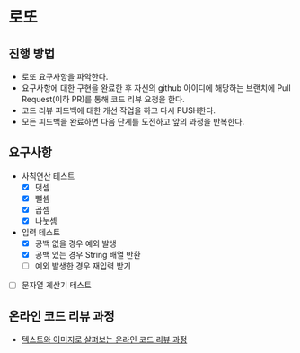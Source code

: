 # 로또
## 진행 방법
* 로또 요구사항을 파악한다.
* 요구사항에 대한 구현을 완료한 후 자신의 github 아이디에 해당하는 브랜치에 Pull Request(이하 PR)를 통해 코드 리뷰 요청을 한다.
* 코드 리뷰 피드백에 대한 개선 작업을 하고 다시 PUSH한다.
* 모든 피드백을 완료하면 다음 단계를 도전하고 앞의 과정을 반복한다.

## 요구사항
- 사칙연산 테스트
    - [x] 덧셈
    - [x] 뺄셈
    - [x] 곱셈
    - [x] 나눗셈
- 입력 테스트
    - [x] 공백 없을 경우 예외 발생
    - [x] 공백 있는 경우 String 배열 반환
    - [ ] 예외 발생한 경우 재입력 받기
- [ ] 문자열 계산기 테스트

## 온라인 코드 리뷰 과정
* [텍스트와 이미지로 살펴보는 온라인 코드 리뷰 과정](https://github.com/next-step/nextstep-docs/tree/master/codereview)
